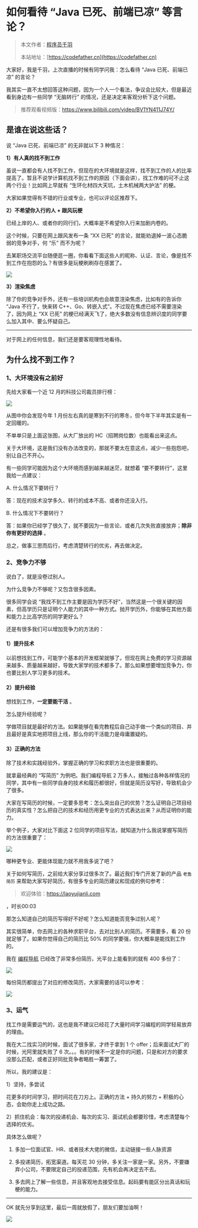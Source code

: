 # 如何看待 “Java 已死、前端已凉” 等言论？

> 本文作者：[程序员千羽](https://yuyuanweb.feishu.cn/wiki/Abldw5WkjidySxkKxU2cQdAtnah)
>
> 本站地址：[https://codefather.cn](https://codefather.cn)

大家好，我是千羽，上次直播的时候有同学问我：怎么看待 “Java 已死、前端已凉” 的言论？

我其实一直不太想回答这种问题，因为一个人一个看法，争议会比较大，但是最近看到身边有一些同学 “无脑转行” 的情况，还是决定来客观分析下这个问题。

> 推荐观看视频版：https://www.bilibili.com/video/BV1YN411J74Y/

## 是谁在说这些话？

说 “Java 已死、前端已凉” 的无非就以下 3 种情况：

**1）有人真的找不到工作**

虽说一直都会有人找不到工作，但现在的大环境就是这样，找不到工作的人的比率提高了。暂且不说学计算机找不到工作的原因（下面会讲），找工作难的可不止这两个行业！比如网上早就有 “生环化材四大天坑，土木机械两大护法” 的梗。

大家如果觉得有不错的行业或专业，也可以评论区推荐下。

**2）不希望你入行的人 + 跟风玩梗**

已经上岸的人、或者你的同行们，大概率是不希望你入行来加剧内卷的。

这个时候，只要在网上跟风发布一条 “XX 已死” 的言论，就能劝退掉一波心态脆弱的竞争对手，何 “乐” 而不为呢？

去某职场交流平台随便逛一圈，你看看下面这些人的昵称、认证、言论，像是找不到工作在抱怨的么？有很多是玩梗刷刷存在感罢了。

![](https://pic.yupi.icu/5563/202311051516201.png)

**3）渲染焦虑**

除了你的竞争对手外，还有一些培训机构也会故意渲染焦虑，比如有的告诉你 “Java 不行了，快来转 C++、Go、转嵌入式”。不过现在焦虑已经不需要渲染了，因为网上 “XX 已死” 的梗已经满天飞了，绝大多数没有信息辨识度的同学要么加入其中、要么怀疑自己。



------


对于网上的任何信息，我们还是要客观理性地看待。

## 为什么找不到工作？

### 1、大环境没有之前好

先给大家看一个近 12 月的科技公司裁员排行榜：

![](https://pic.yupi.icu/5563/202311051516949.png)

从图中你会发现今年 1 月份左右真的是寒到不行的寒冬，但今年下半年其实是有一定回暖的。

不单单只是上面这张图，从大厂放出的 HC（招聘岗位数）也能看出来这点。

关于大环境，这是我们没有办法改变的，那就不要太在意这点，减少一些抱怨吧，别让自己不开心。

有一些同学可能因为这个大环境而感到越来越迷茫，就想着 “要不要转行”，这里我给一点建议：

A. 什么情况下要转行？

答：现在的技术没学多久、转行的成本不高、或者你还没入行。

B. 什么情况下不要转行？

答：如果你已经学了很久了，就不要因为一些言论、或者几次失败直接放弃；**除非你有更好的选择** 。

总之，做事三思而后行，考虑清楚转行的优劣，再去做决定。

### 2、竞争力不够

说白了，就是没卷过别人。

为什么竞争力不够呢？又包含很多因素。

很多同学会说 “我找不到工作主要是因为学历不好”，当然这是一个很关键的因素，但高学历只是证明个人能力的其中一种方式。抛开学历外，你能够在其他方面和能力上比高学历的同学更好么？

还是有很多我们可以增加竞争力的方法的：

#### 1）提升技术

以前想找到工作，可能学个基本的开发框架就够了。但现在网上免费的学习资源越来越多、质量越来越好，导致大家学的技术都多了。那么如果想要增加竞争力，你也要比别人学习更多的技术。

#### 2）提升经验

想找到工作，**一定要能干活** 。

怎么提升经验呢？

学做项目就是最好的方法。如果能够在看完教程后自己动手做一个类似的项目、并且最好是真实地把项目上线，那么你的干活能力是毋庸置疑的。

#### 3）正确的方法

除了技术和实践经验外，掌握正确的学习和求职方法也是很重要的。

就拿最经典的 “写简历” 为例吧。我们编程导航 2 万多人，接触过各种各样情况的同学，其中有一些同学自身的技术和履历都很好，但就是简历没写好，导致机会少了很多。

大家在写简历的时候，一定要多思考：怎么突出自己的优势？怎么证明自己项目经历的真实性？怎么把自己的技术和经历用更专业的方式表达出来？从而证明你的能力。

举个例子，大家对比下面这 2 位同学的项目写法，就知道为什么我说掌握写简历的方法很重要了：

![](https://pic.yupi.icu/5563/202311051516047.png)

哪种更专业、更能体现能力就不用我多说了吧？

关于如何写简历，之前给大家分享过很多次了。最近我们专门开发了新的产品 `老鱼简历` 来帮助大家写好简历，有很多专业的简历建议和现成的例句参考：

> 欢迎体验：https://laoyujianli.com

，时长00:03

那怎么知道自己的简历写得好不好呢？怎么知道能否竞争过别人呢？

其实很简单，你去网上的各种求职平台，去对比别人的简历。不需要多，看 20 份就足够了。如果你觉得自己的简历比 50% 的同学要强，你大概率是能找到工作的。

我在 [编程导航](https://mp.weixin.qq.com/s?__biz=MzI1NDczNTAwMA==&mid=2247550581&idx=1&sn=07c76f0bcf7a2f790f6702f2527bbdb4&chksm=e9c2e182deb5689483daa2e667d0a49b97e01092c274a8d89ff5e7e77430e7106368d0f1c543&token=1716593474&lang=zh_CN&scene=21#wechat_redirect) 已经改了非常多份简历，光平台上能看到的就有 400 多份了：

![](https://pic.yupi.icu/5563/202311051516783.png)

每份简历都提出了对应的修改简历，大家需要的话可以参考：

![](https://pic.yupi.icu/5563/202311051516216.png)

### 3、运气

找工作是需要运气的，这也是我不建议已经花了大量时间学习编程的同学轻易放弃的理由。

我在大二找实习的时候，面试了很多家，才终于拿到 1 个 offer；后来面试大厂的时候，光阿里就失败了 6 次。。。有的时候不一定是你的问题，只是和对方的要求没那么匹配，或者正好同批竞争者略胜一筹罢了。

所以，我的建议是：

1）坚持，多尝试

花更多的时间学习，把时间花在刀刃上。正确的方法 + 持久的努力 + 积极的心态，会助你走上成功之路。

2）抓住机会：每次的投递机会、每次的实习、面试机会都要珍惜，考虑清楚每个选择的优劣。

具体怎么做呢？

1. 多加一位面试官、HR、或者技术大佬的微信，主动链接一些人脉资源

2. 多投递简历，拓宽渠道。每天花 30 分钟，多关注一家是一家。另外，不要嫌弃小公司，不要限定自己的投递范围，先有机会再决定去不去。

3. 多去网上了解一些信息，并且客观地去接受信息。起码要有能区分出真话和玩梗的能力。

   

------


OK 就先分享到这里，最后一周就放假了，朋友们要加油啊！

![](https://pic.yupi.icu/5563/202311051516634.png)